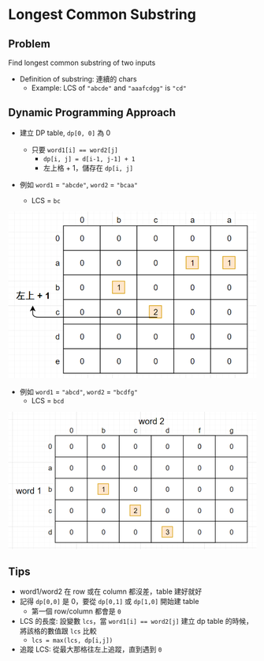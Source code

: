 # Longest Common Substring

## Problem

Find longest common substring of two inputs
- Definition of substring: 連續的 chars
    - Example: LCS of `"abcde"` and `"aaafcdgg"` is `"cd"`

## Dynamic Programming Approach

- 建立 DP table, `dp[0, 0]` 為 0
  - 只要 `word1[i] == word2[j]`
    - `dp[i, j] = d[i-1, j-1] + 1`
    - 左上格 + 1，儲存在 `dp[i, j]`

-  例如 `word1` = `"abcde"`, `word2` = `"bcaa"`
   -  LCS = `bc`
 
![](2021-05-07-21-31-38.png)

- 例如 `word1` = `"abcd"`, `word2` = `"bcdfg"`
  - LCS = `bcd`

![](2021-05-07-21-35-47.png)

## Tips

- word1/word2 在 row 或在 column 都沒差，table 建好就好
- 記得 `dp[0,0]` 是 0，要從 `dp[0,1]` 或 `dp[1,0]` 開始建 table
  - 第一個 row/column 都會是 `0`
- LCS 的長度: 設變數 `lcs`，當 `word1[i] == word2[j]` 建立 dp table 的時候，將該格的數值跟 `lcs` 比較
  - `lcs = max(lcs, dp[i,j])`
- 追蹤 LCS: 從最大那格往左上追蹤，直到遇到 `0`
